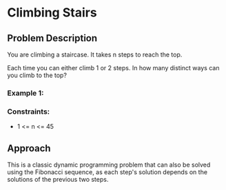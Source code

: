 # Climbing Stairs

## Problem Description
You are climbing a staircase. It takes n steps to reach the top.

Each time you can either climb 1 or 2 steps. In how many distinct ways can you climb to the top?

### Example 1: 

### Constraints:
- 1 <= n <= 45

## Approach
This is a classic dynamic programming problem that can also be solved using the Fibonacci sequence, as each step's solution depends on the solutions of the previous two steps.